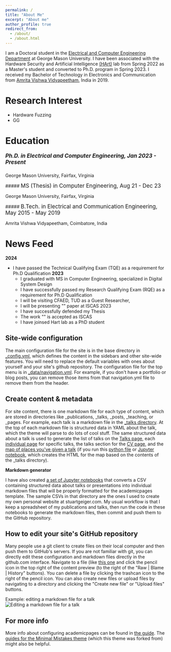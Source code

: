 ```yaml
---
permalink: /
title: "About Me"
excerpt: "About me"
author_profile: true
redirect_from: 
  - /about/
  - /about.html
---
```


I am a Doctoral student in the [Electrical and Computer Engineering Department](https://ece.gmu.edu/) at George Mason University. I have been associated with the Hardware Security and Artificial Intelligence [(HArt)](http://mason.gmu.edu/~spudukot/) lab from Spring 2022 as a Master's student and converted to Ph.D. program in Spring 2023. I received my Bachelor of Technology in Electronics and Communication from [Amrita Vishwa Vidyapeetham](https://www.amrita.edu/), India in 2019.

Research Interest
======
- Hardware Fuzzing
- GG

Education
======
##### <i class="fa fa-graduation-cap fa_custom"></i>   <span style="font-size: 17px;">Ph.D. in Electrical and Computer Engineering, Jan 2023 - Present</span>
  <p style="font-size: 14px;">George Mason University, Fairfax, Virginia</p>
##### <i class="fa fa-graduation-cap fa_custom"></i>  <span style="font-size: 17px;">MS (Thesis) in Computer Engineering,  Aug 21 - Dec 23</span>
  <p style="font-size: 14px;">George Mason University, Fairfax, Virginia</p>
##### <i class="fa fa-graduation-cap fa_custom"></i>  <span style="font-size: 17px;">B.Tech. in Electrical and Communication Engineering, May 2015 - May 2019</span>
  <p style="font-size: 14px;">Amrita Vishwa Vidyapeetham, Coimbatore, India</p>

News Feed
======
**2024**
- I have passed the Technical Qualifying Exam (TQE) as a requirement for Ph.D Qualification
**2023**
  - I graduated with MS in Computer Engineering, specialized in Digital System Design
  - I have successfully passed my Research Qualifying Exam (RQE) as a requirement for Ph.D Qualification
  - I will be visiting CFAED, TUD as a Guest Researcher,
  - I will be presenting "" paper at ISCAS 2023
  - I have successfully defended my Thesis
  - The work "" is accepted as ISCAS
  - I have joinsed Hart lab as a PhD student
   

Site-wide configuration
------
The main configuration file for the site is in the base directory in [_config.yml](https://github.com/academicpages/academicpages.github.io/blob/master/_config.yml), which defines the content in the sidebars and other site-wide features. You will need to replace the default variables with ones about yourself and your site's github repository. The configuration file for the top menu is in [_data/navigation.yml](https://github.com/academicpages/academicpages.github.io/blob/master/_data/navigation.yml). For example, if you don't have a portfolio or blog posts, you can remove those items from that navigation.yml file to remove them from the header. 

Create content & metadata
------
For site content, there is one markdown file for each type of content, which are stored in directories like _publications, _talks, _posts, _teaching, or _pages. For example, each talk is a markdown file in the [_talks directory](https://github.com/academicpages/academicpages.github.io/tree/master/_talks). At the top of each markdown file is structured data in YAML about the talk, which the theme will parse to do lots of cool stuff. The same structured data about a talk is used to generate the list of talks on the [Talks page](https://academicpages.github.io/talks), each [individual page](https://academicpages.github.io/talks/2012-03-01-talk-1) for specific talks, the talks section for the [CV page](https://academicpages.github.io/cv), and the [map of places you've given a talk](https://academicpages.github.io/talkmap.html) (if you run this [python file](https://github.com/academicpages/academicpages.github.io/blob/master/talkmap.py) or [Jupyter notebook](https://github.com/academicpages/academicpages.github.io/blob/master/talkmap.ipynb), which creates the HTML for the map based on the contents of the _talks directory).

**Markdown generator**

I have also created [a set of Jupyter notebooks](https://github.com/academicpages/academicpages.github.io/tree/master/markdown_generator
) that converts a CSV containing structured data about talks or presentations into individual markdown files that will be properly formatted for the academicpages template. The sample CSVs in that directory are the ones I used to create my own personal website at stuartgeiger.com. My usual workflow is that I keep a spreadsheet of my publications and talks, then run the code in these notebooks to generate the markdown files, then commit and push them to the GitHub repository.

How to edit your site's GitHub repository
------
Many people use a git client to create files on their local computer and then push them to GitHub's servers. If you are not familiar with git, you can directly edit these configuration and markdown files directly in the github.com interface. Navigate to a file (like [this one](https://github.com/academicpages/academicpages.github.io/blob/master/_talks/2012-03-01-talk-1.md) and click the pencil icon in the top right of the content preview (to the right of the "Raw | Blame | History" buttons). You can delete a file by clicking the trashcan icon to the right of the pencil icon. You can also create new files or upload files by navigating to a directory and clicking the "Create new file" or "Upload files" buttons. 

Example: editing a markdown file for a talk
![Editing a markdown file for a talk](/images/editing-talk.png)

For more info
------
More info about configuring academicpages can be found in [the guide](https://academicpages.github.io/markdown/). The [guides for the Minimal Mistakes theme](https://mmistakes.github.io/minimal-mistakes/docs/configuration/) (which this theme was forked from) might also be helpful.
